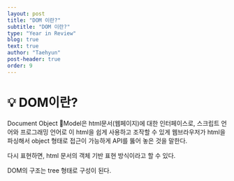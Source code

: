 ```yaml
---
layout: post
title: "DOM 이란?"
subtitle: "DOM 이란?"
type: "Year in Review"
blog: true
text: true
author: "Taehyun"
post-header: true
order: 9
---
```


# 💡 DOM이란?

Document Object Model은 html문서(웹페이지)에 대한 인터페이스로, 스크립트 언어와 프로그래밍 언어로 이 html을 쉽게 사용하고 조작할 수 있게 웹브라우저가 html을 파싱해서 object 형태로 접근이 가능하게 API를 뚫어 놓은 것을 말한다.

다시 표현하면, html 문서의 객체 기반 표현 방식이라고 할 수 있다.

DOM의 구조는 tree 형태로 구성이 된다.
